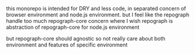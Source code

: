 this monorepo is intended for DRY and less code, in separated concern of browser environment and node.js environment. but I feel like the repograph handle too much repograph-core concern where I wish repograph is abstraction of repograph-core for node.js environment

but repograph-core should agnostic so not really care about both environment and features of specific environment
